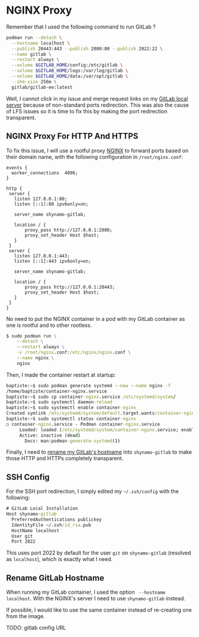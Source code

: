 # NGINX Proxy

Remember that I used the following command to run GitLab ?

```bash
podman run --detach \
  --hostname localhost \
  --publish 20443:443 --publish 2080:80 --publish 2022:22 \
  --name gitlab \
  --restart always \
  --volume $GITLAB_HOME/config:/etc/gitlab \
  --volume $GITLAB_HOME/logs:/var/log/gitlab \
  --volume $GITLAB_HOME/data:/var/opt/gitlab \
  --shm-size 256m \
  gitlab/gitlab-ee:latest
```

Well, I cannot click in my issue and merge request links on my [GitLab local server](setting_up_gitlab.md) because of non-standard ports redirection. This was also the cause of LFS issues so it is time to fix this by making the port redirection transparent.

## NGINX Proxy For HTTP And HTTPS

To fix this issue, I will use a rootful proxy [NGINX](https://www.nginx.com/) to forward ports based on their domain name, with the following configuration in `/root/nginx.conf`:

```nginx
events {
  worker_connections  4096;
}

http {
 server {
   listen 127.0.0.1:80;
   listen [::1]:80 ipv6only=on;

   server_name shynamo-gitlab;

   location / {
       proxy_pass http://127.0.0.1:2080;
       proxy_set_header Host $host;
   }
 }
 server {
   listen 127.0.0.1:443;
   listen [::1]:443 ipv6only=on;

   server_name shynamo-gitlab;

   location / {
       proxy_pass http://127.0.0.1:20443;
       proxy_set_header Host $host;
   }
 }
}
```

No need to put the NGINX container in a pod with my GitLab container as one is rootful and to other rootless.

```cmd
$ sudo podman run \
    --detach \
    --restart always \
    -v /root/nginx.conf:/etc/nginx/nginx.conf \
    --name nginx \
    nginx
```

Then, I made the container restart at startup:

```cmd
baptiste:~$ sudo podman generate systemd --new --name nginx -f
/home/baptiste/container-nginx.service
baptiste:~$ sudo cp container-nginx.service /etc/systemd/system/
baptiste:~$ sudo systemctl daemon-reload
baptiste:~$ sudo systemctl enable container-nginx
Created symlink /etc/systemd/system/default.target.wants/container-nginx.service → /etc/systemd/system/container-nginx.service.
baptiste:~$ sudo systemctl status container-nginx
○ container-nginx.service - Podman container-nginx.service
     Loaded: loaded (/etc/systemd/system/container-nginx.service; enabled; vendor preset: enabled)
     Active: inactive (dead)
       Docs: man:podman-generate-systemd(1)
```

Finally, I need to [rename my GitLab's hostname](#rename-gitlab-hostname) into `shynamo-gitlab` to make those HTTP and HTTPs completely transparent.

## SSH Config

For the SSH port redirection, I simply edited my `~/.ssh/config` with the following:

```cmd
# GitLab Local Installation
Host shynamo-gitlab
  PreferredAuthentications publickey
  IdentityFile ~/.ssh/id_rsa.pub
  HostName localhost
  User git
  Port 2022
```

This uses port 2022 by default for the user `git` on `shynamo-gitlab` (resolved as `localhost`), which is exactly what I need.

## Rename GitLab Hostname

When running my GitLab container, I used the option ` --hostname localhost`. With the NGINX's server I need to use `shynamo-gitlab` instead.

If possible, I would like to use the same container instead of re-creating one from the image.

TODO: gitlab config URL
